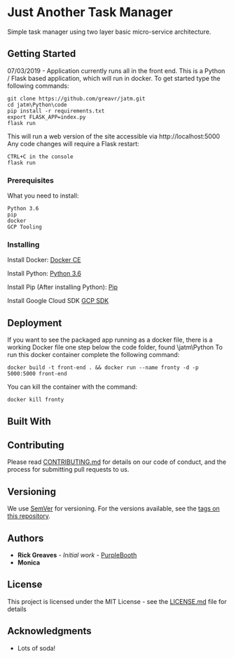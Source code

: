# Just Another Task Manager

Simple task manager using two layer basic micro-service architecture.

## Getting Started

07/03/2019 - Application currently runs all in the front end. This is a Python / Flask based application, which will run in docker. To get started type the following commands:
```
git clone https://github.com/greavr/jatm.git
cd jatm\Python\code
pip install -r requirements.txt
export FLASK_APP=index.py
flask run
```
This will run a web version of the site accessible via http://localhost:5000
Any code changes will require a Flask restart:

```
CTRL+C in the console
flask run
```


### Prerequisites

What you need to install:

```
Python 3.6
pip
docker
GCP Tooling
```

### Installing

Install Docker:
[Docker CE](https://docs.docker.com/install/)

Install Python:
[Python 3.6](https://www.python.org/downloads/)

Install Pip (After installing Python):
[Pip](https://pip.pypa.io/en/stable/installing/)

Install Google Cloud SDK
[GCP SDK](https://cloud.google.com/sdk/)

## Deployment

If you want to see the packaged app running as a docker file, there is a working Docker file one step below the code folder, found \jatm\Python
To run this docker container complete the following command:
```
docker build -t front-end . && docker run --name fronty -d -p 5000:5000 front-end
```
You can kill the container with the command:
```
docker kill fronty
```



## Built With


## Contributing

Please read [CONTRIBUTING.md](https://gist.github.com/PurpleBooth/b24679402957c63ec426) for details on our code of conduct, and the process for submitting pull requests to us.

## Versioning

We use [SemVer](http://semver.org/) for versioning. For the versions available, see the [tags on this repository](https://github.com/your/project/tags).

## Authors

* **Rick Greaves** - *Initial work* - [PurpleBooth](https://github.com/greavr)
* **Monica**

## License

This project is licensed under the MIT License - see the [LICENSE.md](LICENSE.md) file for details

## Acknowledgments

* Lots of soda!
